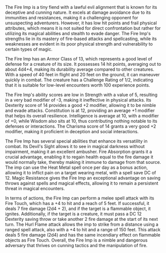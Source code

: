 The Fire Imp is a tiny fiend with a lawful evil alignment that is known for its deceptive and cunning nature. It excels at damage avoidance due to its immunities and resistances, making it a challenging opponent for unsuspecting adventurers. However, it has low hit points and frail physical attributes, which means it is not suited for direct confrontation but rather for utilizing its magical abilities and stealth to evade danger. The Fire Imp's strengths lie in its mastery of fire-based attacks and spellcasting, while its weaknesses are evident in its poor physical strength and vulnerability to certain types of magic.

The Fire Imp has an Armor Class of 13, which represents a good level of defense for a creature of its size. It possesses 14 hit points, averaging out to about 4d4+4, making its durability average compared to other creatures. With a speed of 40 feet in flight and 20 feet on the ground, it can maneuver quickly in combat. The creature has a Challenge Rating of 1/2, indicating that it is suitable for low-level encounters worth 100 experience points.

The Fire Imp's ability scores are low in Strength with a value of 5, resulting in a very bad modifier of -3, making it ineffective in physical attacks. Its Dexterity score of 14 provides a good +2 modifier, allowing it to be nimble and evade attacks. Constitution is at 12, providing an average +1 modifier that helps its overall resilience. Intelligence is average at 10, with a modifier of +0, while Wisdom also sits at 10, thus contributing nothing notable to its defenses or interactions. The Charisma score of 14 grants a very good +2 modifier, making it proficient in deception and social interactions.

The Fire Imp has several special abilities that enhance its versatility in combat. Its Devil's Sight allows it to see in magical darkness without impairment, making it an excellent ambusher. Fire Absorption grants it a crucial advantage, enabling it to regain health equal to the fire damage it would normally take, thereby making it immune to damage from that source. The imp can use the Heat Metal spell once per day as a bonus action, allowing it to inflict pain on a target wearing metal, with a spell save DC of 12. Magic Resistance gives the Fire Imp an exceptional advantage on saving throws against spells and magical effects, allowing it to remain a persistent threat in magical encounters.

In terms of actions, the Fire Imp can perform a melee spell attack with its Fire Touch, which has a +4 to hit and a reach of 5 feet. If successful, it deals 7 fire damage (2d4 + 2), and if the target is a flammable object, it ignites. Additionally, if the target is a creature, it must pass a DC 12 Dexterity saving throw or take another 2 fire damage at the start of its next turn. The Hurl Flame attack allows the imp to strike from a distance using a ranged spell attack, also with a +4 to hit and a range of 150 feet. This attack deals 5 fire damage (2d4) and has the same incendiary effect on flammable objects as Fire Touch. Overall, the Fire Imp is a nimble and dangerous adversary that thrives on cunning tactics and the manipulation of fire.